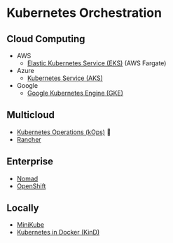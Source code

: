 # Kubernetes Orchestration

## Cloud Computing

- AWS
  - [Elastic Kubernetes Service (EKS)](/aws/services/eks.md) (AWS Fargate)
- Azure
  - [Kubernetes Service (AKS)](/azure/services/aks.md)
- Google
  - [Google Kubernetes Engine (GKE)](/gcp/services/gke.md)

## Multicloud

- [Kubernetes Operations (kOps)](/kops/README.md) 🌟
- [Rancher](/rancher.md)

## Enterprise

- [Nomad](/hashicorp/nomad.md)
- [OpenShift](/openshift.md)

## Locally

- [MiniKube](/minikube.md)
- [Kubernetes in Docker (KinD)](/kind/README.md)
